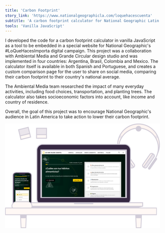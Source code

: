 ```yaml
---
title: 'Carbon Footprint'
story_link: 'https://www.nationalgeographicla.com/loquehacescuenta'
subtitle: 'A carbon footprint calculator for National Geographic Latin America'
tools: 'Vanilla JavaScript'
---
```


I developed the code for a carbon footprint calculator in vanilla JavaScript as a tool to be embedded in a special website for National Geographic's #LoQueHacesImporta digital campaign. This project was a collaboration with Ambiental Media and Grande Circular design studio and was implemented in four countries: Argentina, Brasil, Colombia and Mexico. The calculator itself is available in both Spanish and Portuguese, and creates a custom comparison page for the user to share on social media, comparing their carbon footprint to their country's national average. 

The Ambiental Media team researched the impact of many everyday activities, including food choices, transportation, and planting trees. The calculator also takes socioeconomic factors into account, like income and country of residence. 

Overall, the goal of this project was to encourage National Geographic's audience in Latin America to take action to lower their carbon footprint.

![Calculadora-Framed-3](Calculadora-Framed-3.png "Calculadora-Framed")